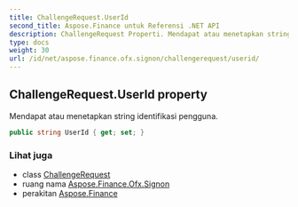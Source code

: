 ```yaml
---
title: ChallengeRequest.UserId
second_title: Aspose.Finance untuk Referensi .NET API
description: ChallengeRequest Properti. Mendapat atau menetapkan string identifikasi pengguna.
type: docs
weight: 30
url: /id/net/aspose.finance.ofx.signon/challengerequest/userid/
---
```

## ChallengeRequest.UserId property

Mendapat atau menetapkan string identifikasi pengguna.

```csharp
public string UserId { get; set; }
```

### Lihat juga

* class [ChallengeRequest](../)
* ruang nama [Aspose.Finance.Ofx.Signon](../../challengerequest/)
* perakitan [Aspose.Finance](../../../)


